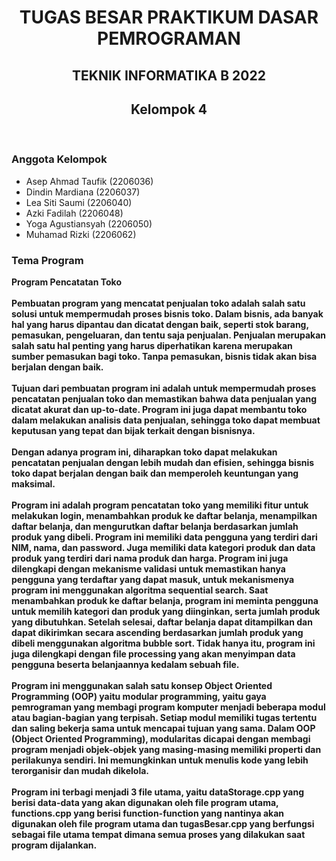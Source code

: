 <h1 align ="center"> TUGAS BESAR PRAKTIKUM DASAR PEMROGRAMAN</h1>
<h2 align = "center"> TEKNIK INFORMATIKA B 2022 </h2>
<h2 align = "center"> Kelompok 4</h2>
<br>
<h3>Anggota Kelompok</h3>
<ul>
    <li>Asep Ahmad Taufik (2206036)</li>
    <li>Dindin Mardiana (2206037)</li>
    <li>Lea Siti Saumi (2206040)</li>
    <li>Azki Fadilah (2206048)</li>
    <li>Yoga Agustiansyah (2206050)</li>
    <li>Muhamad Rizki (2206062)</li>
</ul>
<h3>Tema Program</h3>
<b>Program Pencatatan Toko<b>
<br><br>
Pembuatan program yang mencatat penjualan toko adalah salah satu solusi untuk mempermudah proses bisnis toko. Dalam bisnis, ada banyak hal yang harus dipantau dan dicatat dengan baik, seperti stok barang, pemasukan, pengeluaran, dan tentu saja penjualan. Penjualan merupakan salah satu hal penting yang harus diperhatikan karena merupakan sumber pemasukan bagi toko. Tanpa pemasukan, bisnis tidak akan bisa berjalan dengan baik. 
<br><br>
Tujuan dari pembuatan program ini adalah untuk mempermudah proses pencatatan penjualan toko dan memastikan bahwa data penjualan yang dicatat akurat dan up-to-date. Program ini juga dapat membantu toko dalam melakukan analisis data penjualan, sehingga toko dapat membuat keputusan yang tepat dan bijak terkait dengan bisnisnya. 
<br><br>
Dengan adanya program ini, diharapkan toko dapat melakukan pencatatan penjualan dengan lebih mudah dan efisien, sehingga bisnis toko dapat berjalan dengan baik dan memperoleh keuntungan yang maksimal. 
<br><br>
Program ini adalah program pencatatan toko yang memiliki fitur untuk melakukan login, menambahkan produk ke daftar belanja, menampilkan daftar belanja, dan mengurutkan daftar belanja berdasarkan jumlah produk yang dibeli. Program ini memiliki data pengguna yang terdiri dari NIM, nama, dan password. Juga memiliki data kategori produk dan data produk yang terdiri dari nama produk dan harga. Program ini juga dilengkapi dengan mekanisme validasi untuk memastikan hanya pengguna yang terdaftar yang dapat masuk, untuk mekanismenya program ini menggunakan algoritma sequential search. Saat menambahkan produk ke daftar belanja, program ini meminta pengguna untuk memilih kategori dan produk yang diinginkan, serta jumlah produk yang dibutuhkan. Setelah selesai, daftar belanja dapat ditampilkan dan dapat dikirimkan secara ascending berdasarkan jumlah produk yang dibeli menggunakan algoritma bubble sort. Tidak hanya itu, program ini juga dilengkapi dengan file processing yang akan menyimpan data pengguna beserta belanjaannya kedalam sebuah file. 
<br><br>
Program ini menggunakan salah satu konsep Object Oriented Programming (OOP) yaitu modular programming, yaitu gaya pemrograman yang membagi program komputer menjadi beberapa modul atau bagian-bagian yang terpisah. Setiap modul memiliki tugas tertentu dan saling bekerja sama untuk mencapai tujuan yang sama. Dalam OOP (Object Oriented Programming), modularitas dicapai dengan membagi program menjadi objek-objek yang masing-masing memiliki properti dan perilakunya sendiri. Ini memungkinkan untuk menulis kode yang lebih terorganisir dan mudah dikelola. 
<br><br>
Program ini terbagi menjadi 3 file utama, yaitu dataStorage.cpp yang berisi data-data yang akan digunakan oleh file program utama, functions.cpp yang berisi function-function yang nantinya akan digunakan oleh file program utama dan tugasBesar.cpp yang berfungsi sebagai file utama tempat dimana semua proses yang dilakukan saat program dijalankan.
